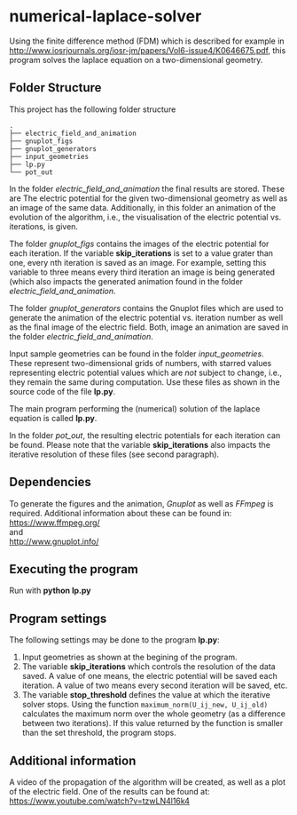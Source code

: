 # numerical-laplace-solver

Using the finite difference method (FDM) which is described for example in
<http://www.iosrjournals.org/iosr-jm/papers/Vol6-issue4/K0646675.pdf>, this program solves the laplace equation on a two-dimensional geometry.

## Folder Structure

This project has the following folder structure
```
.
├── electric_field_and_animation
├── gnuplot_figs
├── gnuplot_generators
├── input_geometries
├── lp.py
└── pot_out
```
In the folder *electric_field_and_animation* the final results are stored. These are The electric potential for the given two-dimensional geometry as well as an image of the same data. Additionally, in this folder an animation of the evolution of the algorithm, i.e., the visualisation of the electric potential vs. iterations, is given.  

The folder *gnuplot_figs* contains the images of the electric potential for each iteration. If the variable **skip_iterations** is set to a value grater than one, every nth iteration is saved as an image. For example, setting this variable to three means every third iteration an image is being generated (which also impacts the generated animation found in the folder *electric_field_and_animation*.  

The folder *gnuplot_generators* contains the Gnuplot files which are used to generate the animation of the electric potential vs. iteration number as well as the final image of the electric field. Both, image an animation are saved in the folder *electric_field_and_animation*.  

Input sample geometries can be found in the folder *input_geometries*. These represent two-dimensional grids of numbers, with starred values representing electric potential values which are _not_ subject to change, i.e., they remain the same during computation. Use these files as shown in the source code of the file **lp.py**.  

The main program performing the (numerical) solution of the laplace equation is called **lp.py**.  

In the folder *pot_out*, the resulting electric potentials for each iteration can be found. Please note that the variable **skip_iterations** also impacts the iterative resolution of these files (see second paragraph).

## Dependencies

To generate the figures and the animation, *Gnuplot* as well as *FFmpeg* is required. Additional information about these can be found in:  
<https://www.ffmpeg.org/>  
and  
<http://www.gnuplot.info/>  

## Executing the program

Run with **python lp.py**

## Program settings

The following settings may be done to the program **lp.py**:
1. Input geometries as shown at the begining of the program.
2. The variable **skip_iterations** which controls the resolution of the data saved. A value of one means, the electric potential will be saved each iteration. A value of two means every second iteration will be saved, etc.
3. The variable **stop_threshold** defines the value at which the iterative solver stops. Using the function `maximum_norm(U_ij_new, U_ij_old)` calculates the maximum norm over the whole geometry (as a difference between two iterations). If this value returned by the function is smaller than the set threshold, the program stops.

## Additional information

A video of the propagation of the algorithm will be created, as well as a plot of the electric field. One of the results can be found at: <https://www.youtube.com/watch?v=tzwLN4l16k4>
